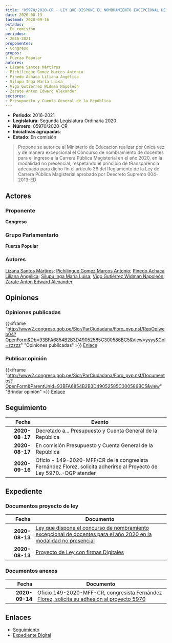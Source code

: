 ```yaml
---
title: "05970/2020-CR - LEY QUE DISPONE EL NOMBRAMIENTO EXCEPCIONAL DE DOCENTES PARA EL AÑO 2020"
date: 2020-08-13
lastmod: 2020-09-16
estados:
- En comisión
periodos:
- 2016-2021
proponentes:
- Congreso
grupos:
- Fuerza Popular
autores:
- Lizana Santos Mártires
- Pichilingue Gomez Marcos Antonio
- Pinedo Achaca Liliana Angélica
- Silupu Inga María Luisa
- Vigo Gutiérrez Widman Napoleón
- Zarate Anton Edward Alexander
sectores:
- Presupuesto y Cuenta General de la República
---
```

- **Periodo**: 2016-2021
- **Legislatura**: Segunda Legislatura Ordinaria 2020
- **Número**: 05970/2020-CR
- **Iniciativas agrupadas**: 
- **Estado**: En comisión

> Propone se autorice al Ministerio de Educación realizar por única vez y de manera excepcional el Concurso de nombramiento de docentes para el ingreso a la Carrera Pública Magisterial en el año 2020, en la modalidad no presencial, respetando el principio de tRansparencia adecuado para dicho fin el artículo 38 del Reglamento de la Ley de Carrera Pública Magisterial aprobado por Deecreto Supremo 004-2013-ED


## Actores

### Proponente

**Congreso**

### Grupo Parlamentario

**Fuerza Popular**

### Autores

[Lizana Santos Mártires](mailto:mailto:mlizana@congreso.gob.pe); [Pichilingue Gomez Marcos Antonio](mailto:mailto:mpichilingue@congreso.gob.pe); [Pinedo Achaca Liliana Angélica](mailto:mailto:lpinedoa@congreso.gob.pe); [Silupu Inga María Luisa](mailto:mailto:msilupu@congreso.gob.pe); [Vigo Gutiérrez Widman Napoleón](mailto:mailto:wvigo@congreso.gob.pe); [Zarate Anton Edward Alexander](mailto:mailto:ezarate@congreso.gob.pe)

## Opiniones

### Opiniones publicadas

{{<iframe "http://www2.congreso.gob.pe/Sicr/ParCiudadana/Foro_pvp.nsf/RepOpiweb04?OpenForm&Db=93BFA6854B2B3D49052585C300586BC5&View=yyyy&Col=zzzzz" "Opiniones publicadas" >}}
[Enlace](http://www2.congreso.gob.pe/Sicr/ParCiudadana/Foro_pvp.nsf/RepOpiweb04?OpenForm&Db=93BFA6854B2B3D49052585C300586BC5&View=yyyy&Col=zzzzz)

### Publicar opinión

{{<iframe "http://www2.congreso.gob.pe/Sicr/ParCiudadana/Foro_pvp.nsf/Documentos?OpenForm&ParentUnid=93BFA6854B2B3D49052585C300586BC5&view" "Brindar opinión" >}}
[Enlace](http://www2.congreso.gob.pe/Sicr/ParCiudadana/Foro_pvp.nsf/Documentos?OpenForm&ParentUnid=93BFA6854B2B3D49052585C300586BC5&view)


## Seguimiento

| Fecha | Evento |
|------:|--------|
| **2020-08-17** | Decretado a... Presupuesto y Cuenta General de la República |
| **2020-08-17** | En comisión Presupuesto y Cuenta General de la República |
| **2020-09-16** | Oficio - 149-2020-MFF/CR de la congresista Fernández Florez, solicita adherirse al Proyecto de Ley 5970..-DGP atender |

## Expediente

### Documentos proyecto de ley

| Fecha | Documento |
|------:|-----------|
| **2020-08-13** | [Ley que dispone el concurso de nombramiento excepcional de docentes para el año 2020 en la modalidad no presencial](http://www.leyes.congreso.gob.pe/Documentos/2016_2021/Proyectos_de_Ley_y_de_Resoluciones_Legislativas/PL05970-20200813.pdf) |
| **2020-08-13** | [Proyecto de Ley con firmas Digitales](http://www.leyes.congreso.gob.pe/Documentos/2016_2021/Proyectos_de_Ley_y_de_Resoluciones_Legislativas/Proyectos_Firmas_digitales/PL05970.pdf) |

### Documentos anexos

| Fecha | Documento |
|------:|-----------|
| **2020-09-14** | [Oficio 149-2020-MFF-CR, congresista Fernández Florez, solicita su adhesión al proyecto 5970](http://www.leyes.congreso.gob.pe/Documentos/2016_2021/Adhesiones/Proyectos_de_Ley/OFICIO-149-2020-MFF-CR.pdf) |

## Enlaces

- [Seguimiento](http://www2.congreso.gob.pe/Sicr/TraDocEstProc/CLProLey2016.nsf/f7fff46988ca05b1052578e100829cc7/3569289275182f34052585c30070e55e?OpenDocument)
- [Expediente Digital](http://www2.congreso.gob.pe/Sicr/TraDocEstProc/Expvirt_2011.nsf/visbusqptramdoc1621/05970?opendocument)

